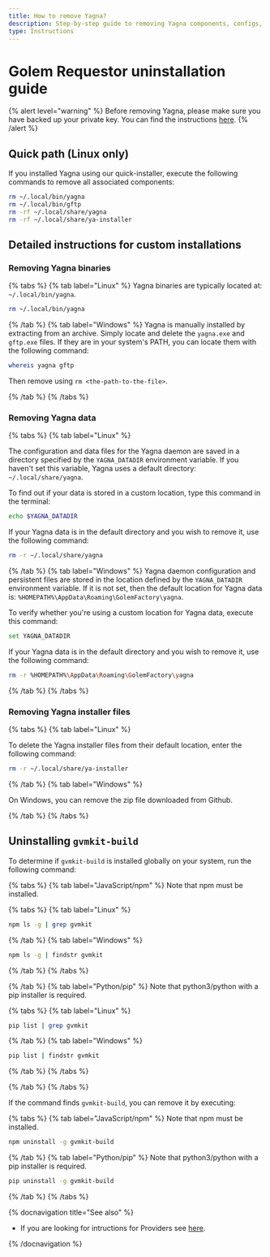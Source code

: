 ```yaml
---
title: How to remove Yagna?
description: Step-by-step guide to removing Yagna components, configs, and data for Requestors.
type: Instructions
---
```


# Golem Requestor uninstallation guide

{% alert level="warning" %}
Before removing Yagna, please make sure you have backed up your private key. You can find the instructions [here](/docs/creators/javascript/examples/tools/golem-wallet-backup).
{% /alert %}

## Quick path (Linux only)

If you installed Yagna using our quick-installer, execute the following commands to remove all associated components:

```bash
rm ~/.local/bin/yagna
rm ~/.local/bin/gftp
rm -rf ~/.local/share/yagna
rm -rf ~/.local/share/ya-installer
```

## Detailed instructions for custom installations

### Removing Yagna binaries

{% tabs %}
{% tab label="Linux" %}
Yagna binaries are typically located at: `~/.local/bin/yagna`.

```bash
rm ~/.local/bin/yagna
```

{% /tab %}
{% tab label="Windows" %}
Yagna is manually installed by extracting from an archive. Simply locate and delete the `yagna.exe` and `gftp.exe` files.
If they are in your system's PATH, you can locate them with the following command:

```sh
whereis yagna gftp
```

Then remove using `rm <the-path-to-the-file>`.

{% /tab %}
{% /tabs %}

### Removing Yagna data

{% tabs %}
{% tab label="Linux" %}

The configuration and data files for the Yagna daemon are saved in a directory specified by the `YAGNA_DATADIR` environment variable. If you haven't set this variable, Yagna uses a default directory: `~/.local/share/yagna`.

To find out if your data is stored in a custom location, type this command in the terminal:

```bash
echo $YAGNA_DATADIR
```

If your Yagna data is in the default directory and you wish to remove it, use the following command:

```bash
rm -r ~/.local/share/yagna
```

{% /tab %}
{% tab label="Windows" %}
Yagna daemon configuration and persistent files are stored in the location defined by the `YAGNA_DATADIR` environment variable. If it is not set, then the default location for Yagna data is: `%HOMEPATH%\AppData\Roaming\GolemFactory\yagna`.

To verify whether you're using a custom location for Yagna data, execute this command:

```sh
set YAGNA_DATADIR
```

If your Yagna data is in the default directory and you wish to remove it, use the following command:

```sh
rm -r %HOMEPATH%\AppData\Roaming\GolemFactory\yagna
```

{% /tab %}
{% /tabs %}

### Removing Yagna installer files

{% tabs %}
{% tab label="Linux" %}

To delete the Yagna installer files from their default location, enter the following command:

```bash
rm -r ~/.local/share/ya-installer
```

{% /tab %}
{% tab label="Windows" %}

On Windows, you can remove the zip file downloaded from Github.

{% /tab %}
{% /tabs %}

## Uninstalling `gvmkit-build`

To determine if `gvmkit-build` is installed globally on your system, run the following command:

{% tabs %}
{% tab label="JavaScript/npm" %}
Note that npm must be installed.

{% tabs %}
{% tab label="Linux" %}

```sh
npm ls -g | grep gvmkit
```

{% /tab %}
{% tab label="Windows" %}

```sh
npm ls -g | findstr gvmkit
```

{% /tab %}
{% /tabs %}

{% /tab %}
{% tab label="Python/pip" %}
Note that python3/python with a pip installer is required.

{% tabs %}
{% tab label="Linux" %}

```bash
pip list | grep gvmkit
```

{% /tab %}
{% tab label="Windows" %}

```bash
pip list | findstr gvmkit
```

{% /tab %}
{% /tabs %}

{% /tab %}
{% /tabs %}

If the command finds `gvmkit-build`, you can remove it by executing:

{% tabs %}
{% tab label="JavaScript/npm" %}
Note that npm must be installed.

```sh
npm uninstall -g gvmkit-build
```

{% /tab %}
{% tab label="Python/pip" %}
Note that python3/python with a pip installer is required.

```bash
pip uninstall -g gvmkit-build
```

{% /tab %}
{% /tabs %}

{% docnavigation title="See also" %}

- If you are looking for intructions for Providers see [here](/docs/providers/provider-uninstall).

{% /docnavigation %}
